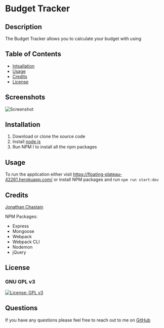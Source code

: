 # Budget Tracker

## Description
The Budget Tracker allows you to calculate your budget with using 

## Table of Contents
* [Intsallation](#installation)
* [Usage](#usage)
* [Credits](#credits)
* [License](#license)

## Screenshots
![Screenshot](https://imgur.com/HvlMn2M)

## Installation
1. Download or clone the source code
2. Install [node.js](https://nodejs.org/en/)
3. Run NPM I to install all the npm packages

## Usage
To run the application either visit https://floating-plateau-42261.herokuapp.com/ or install NPM packages and run `npm run start:dev`

## Credits
[Jonathan Chastain](https://github.com/ChastainJon)

NPM Packages:
* Express
* Mongoose
* Webpack
* Webpack CLI
* Nodemon
* jQuery

## License
### GNU GPL v3
[![License: GPL v3](https://img.shields.io/badge/License-GPLv3-blue.svg)](https://www.gnu.org/licenses/gpl-3.0)

## Questions
If you have any questions please feel free to reach out to me on [GitHub](https://github.com/ChastainJon)
